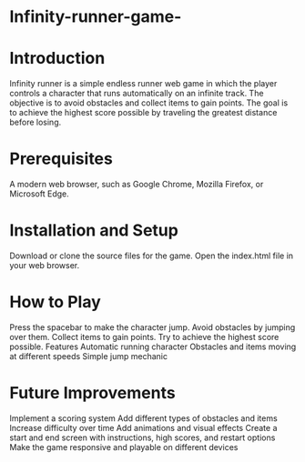 # Infinity-runner-game-

# Introduction

Infinity runner is a simple endless runner web game in which the player controls a character that runs automatically on an infinite track. The objective is to avoid obstacles and collect items to gain points. The goal is to achieve the highest score possible by traveling the greatest distance before losing.

# Prerequisites

A modern web browser, such as Google Chrome, Mozilla Firefox, or Microsoft Edge.

# Installation and Setup

Download or clone the source files for the game.
Open the index.html file in your web browser.

# How to Play

Press the spacebar to make the character jump.
Avoid obstacles by jumping over them.
Collect items to gain points.
Try to achieve the highest score possible.
Features
Automatic running character
Obstacles and items moving at different speeds
Simple jump mechanic

# Future Improvements

Implement a scoring system
Add different types of obstacles and items
Increase difficulty over time
Add animations and visual effects
Create a start and end screen with instructions, high scores, and restart options
Make the game responsive and playable on different devices

